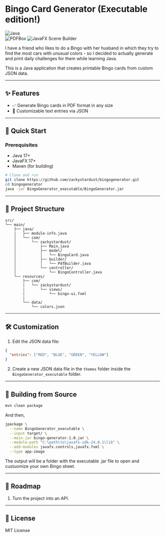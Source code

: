 # Bingo Card Generator (Executable edition!)

![Java](https://img.shields.io/badge/Java-17%2B-blue)  
![PDFBox](https://img.shields.io/badge/PDFBox-2.0.x-orange)
![JavaFX Scene Builder](https://img.shields.io/badge/JavaFX_Scene_Builder-17%2B-ff69b4)

I have a friend who likes to do a Bingo with her husband in which they try to find the most cars with unusual colors - so I decided to actually generate and print daily challenges for them while learning Java.

This is a Java application that creates printable Bingo cards from custom JSON data.

---

## ✨ Features
- ✅ Generate Bingo cards in PDF format in any size
- 🎨 Customizable text entries via JSON

---

## 🚀 Quick Start
### Prerequisites
- Java 17+
- JavaFX 17+
- Maven (for building)

```bash
# Clone and run  
git clone https://github.com/zackystardust/bingogenerator.git  
cd bingogenerator  
java -jar BingoGenerator_executable/BingoGenerator.jar  
```

---

## 📂 Project Structure
```
src/  
└── main/  
    ├── java/
    |   ├── module-info.java
    │   └── com/  
    │       └── zackystardust/  
    │           ├── Main.java           
    │           ├── model/              
    │           │   └── BingoCard.java  
    │           ├── builder/           
    │           │   └── PdfBuilder.java
    │           └── controller/
    │               └── BingoController.java
    └── resources/
        ├── com/
        |   └── zackystardust/
        |       └── views/
        |           └── bingo-ui.fxml
        |
        └── data/  
            └── colors.json 
```
---

## 🛠️ Customization
1. Edit the JSON data file:
```json
{  
  "entries": ["RED", "BLUE", "GREEN", "YELLOW"]  
}  
```

2. Create a new JSON data file in the `themes` folder inside the `BingoGenerator_executable` folder.

---

## 🔨 Building from Source
```bash
mvn clean package  
```
And then,
```bash
jpackage \
  --name BingoGenerator_executable \
  --input target/ \
  --main-jar bingo-generator-1.0.jar \
  --module-path "C:\path\to\javafx-sdk-24.0.1\lib" \
  --add-modules javafx.controls,javafx.fxml \
  --type app-image
```
The output will be a folder with the executable .jar file to open and custuomize your own Bingo sheet.

---

## 🎯 Roadmap
1. Turn the project into an API.

---

## 📜 License
MIT License  

